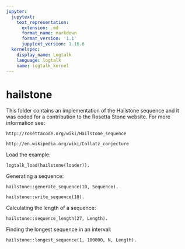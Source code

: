 ```yaml
---
jupyter:
  jupytext:
    text_representation:
      extension: .md
      format_name: markdown
      format_version: '1.1'
      jupytext_version: 1.16.6
  kernelspec:
    display_name: Logtalk
    language: logtalk
    name: logtalk_kernel
---
```


<!--
________________________________________________________________________

This file is part of Logtalk <https://logtalk.org/>  
SPDX-FileCopyrightText: 1998-2025 Paulo Moura <pmoura@logtalk.org>  
SPDX-License-Identifier: Apache-2.0

Licensed under the Apache License, Version 2.0 (the "License");
you may not use this file except in compliance with the License.
You may obtain a copy of the License at

    http://www.apache.org/licenses/LICENSE-2.0

Unless required by applicable law or agreed to in writing, software
distributed under the License is distributed on an "AS IS" BASIS,
WITHOUT WARRANTIES OR CONDITIONS OF ANY KIND, either express or implied.
See the License for the specific language governing permissions and
limitations under the License.
________________________________________________________________________
-->

# hailstone

This folder contains an implementation of the Hailstone sequence and it was
coded for a contribution to the Rosetta Stone website. For more information
see:

	http://rosettacode.org/wiki/Hailstone_sequence

	http://en.wikipedia.org/wiki/Collatz_conjecture

Load the example:

```logtalk
logtalk_load(hailstone(loader)).
```

Generating a sequence:

```logtalk
hailstone::generate_sequence(10, Sequence).
```

<!--
Sequence = [10, 5, 16, 8, 4, 2, 1].
-->

```logtalk
hailstone::write_sequence(10).
```

<!--
10 5 16 8 4 2 1
true.
-->

Calculating the length of a sequence:

```logtalk
hailstone::sequence_length(27, Length).
```

<!--
Length = 112.
-->

Finding the longest sequence in an interval:
 
```logtalk
hailstone::longest_sequence(1, 100000, N, Length).
```

<!--
N = 77031, Length = 351.
-->
